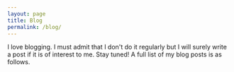```yaml
---
layout: page
title: Blog
permalink: /blog/
---
```


I love blogging. I must admit that I don't do it regularly but I will surely write a post if it is of interest to me. Stay tuned! A full list of my blog posts is as follows.



